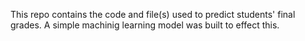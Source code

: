 This repo contains the code and file(s) used to predict students' final grades.
A simple machinig learning model was built to effect this.
